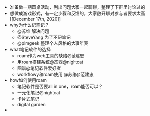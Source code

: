 - 准备做一期圆桌活动，列出问题大家一起聊聊，整理了下群里讨论过的
- 想做成游戏形式，有一定步骤和反馈的，大家敞开聊对参与者要求太高[[December 17th, 2020]]
- why为什么记笔记？
    - @苏维 解决问题
    - @SteveYang 为了不记笔记
    - @pimgeek 整理个人风格的大事年表
- what笔记软件的选择
    - roam作为web工具的缺陷@范建忠
    - 用roam搭建系统@杰西@nightcat
    - 图谱@笔记软件爱好者
    - workflowy和roam使用 @苏维@范建忠
- how如何使用roam
    - 笔记软件是否要all in one，roam能否可以？
    - 一元化笔记@nightcat
    - 卡片式笔记
    - digital garden
- 
